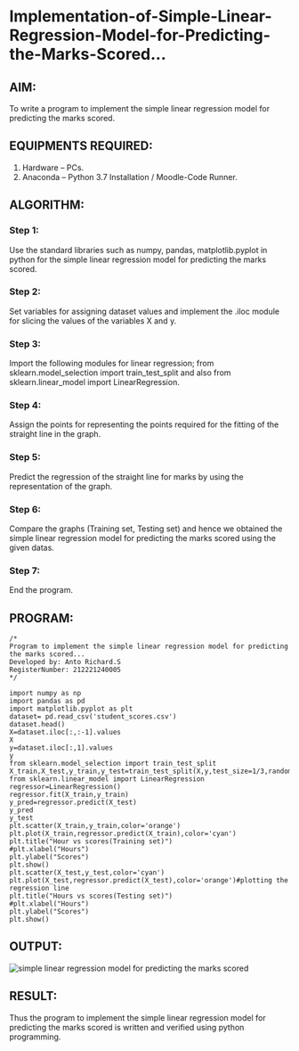 # Implementation-of-Simple-Linear-Regression-Model-for-Predicting-the-Marks-Scored...

## AIM:
To write a program to implement the simple linear regression model for predicting the marks scored.

## EQUIPMENTS REQUIRED:
1. Hardware – PCs.
2. Anaconda – Python 3.7 Installation / Moodle-Code Runner.

## ALGORITHM:
### Step 1:
Use the standard libraries such as numpy, pandas, matplotlib.pyplot in python for the simple linear regression model for predicting the marks scored.

### Step 2:
Set variables for assigning dataset values and implement the .iloc module for slicing the values of the variables X and y. 

### Step 3:
Import the following modules for linear regression; from sklearn.model_selection import train_test_split and also from sklearn.linear_model import LinearRegression.

### Step 4:
Assign the points for representing the points required for the fitting of the straight line in the graph.

### Step 5:
Predict the regression of the straight line for marks by using the representation of the graph.

### Step 6:
Compare the graphs (Training set, Testing set) and hence we obtained the simple linear regression model for predicting the marks scored using the given datas.

### Step 7:
End the program.

## PROGRAM:
```
/*
Program to implement the simple linear regression model for predicting the marks scored...
Developed by: Anto Richard.S
RegisterNumber: 212221240005
*/

import numpy as np
import pandas as pd
import matplotlib.pyplot as plt
dataset= pd.read_csv('student_scores.csv')
dataset.head()
X=dataset.iloc[:,:-1].values
X
y=dataset.iloc[:,1].values
y
from sklearn.model_selection import train_test_split
X_train,X_test,y_train,y_test=train_test_split(X,y,test_size=1/3,random_state=0)
from sklearn.linear_model import LinearRegression
regressor=LinearRegression()
regressor.fit(X_train,y_train)
y_pred=regressor.predict(X_test)
y_pred
y_test 
plt.scatter(X_train,y_train,color='orange')
plt.plot(X_train,regressor.predict(X_train),color='cyan')
plt.title("Hour vs scores(Training set)")
#plt.xlabel("Hours")
plt.ylabel("Scores")
plt.show()
plt.scatter(X_test,y_test,color='cyan')
plt.plot(X_test,regressor.predict(X_test),color='orange')#plotting the regression line
plt.title("Hours vs scores(Testing set)")
#plt.xlabel("Hours")
plt.ylabel("Scores")
plt.show()

```

## OUTPUT:
![simple linear regression model for predicting the marks scored](out.png)


## RESULT:
Thus the program to implement the simple linear regression model for predicting the marks scored is written and verified using python programming.